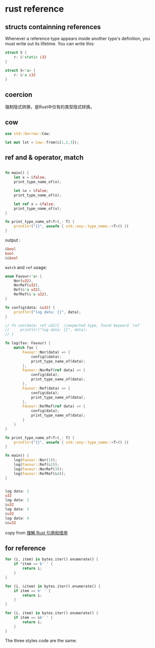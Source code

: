 # rust reference

## structs containning references
Whenever a reference type appears inside another type's definition, you must write out its lifetime. You can write this:

``` rust
struct S {
	r: &'static i32
}

struct S<'a> {
	r: &'a i32
}
```
## coercion
强制隐式转换，是Rust中仅有的类型隐式转换。

## cow

``` rust
use std::borrow::Cow;

let mut lst = Cow::from(&[1,2,3]);
```


## ref and & operator, match

``` rust

fn main() {
    let x = &false;
    print_type_name_of(x);

    let &x = &false;
    print_type_name_of(x);

    let ref x = &false;
    print_type_name_of(x);
}

fn print_type_name_of<T>(_: T) {
    println!("{}", unsafe { std::any::type_name::<T>() })
}

```
output :

``` rust
&bool
bool
&&bool
```

`match` and `ref` usage:

``` rust
enum Favour<'a> {
    Nor(u32),
    NorRef(u32),
    Ref(&'a u32),
    RefRef(&'a u32),
}

fn config(data: &u32) {
    println!("log data: {}", data);
}

// fn con(data: ref u32){  //expected type, found keyword `ref`
//     println!("log data: {}", data);
// }

fn log(fav: Favour) {
    match fav {
        Favour::Nor(data) => {
            config(&data);
            print_type_name_of(data);
        },
        Favour::NorRef(ref data) => {
            config(data);
            print_type_name_of(data);
        },
        Favour::Ref(data) => {
            config(data);
            print_type_name_of(data);
        },
        Favour::RefRef(ref data) => {
            config(data);
            print_type_name_of(data);
        }
    }
}

fn print_type_name_of<T>(_: T) {
    println!("{}", unsafe { std::any::type_name::<T>() })
}

fn main() {
    log(Favour::Nor(1));
    log(Favour::Ref(&2));
    log(Favour::NorRef(3));
    log(Favour::RefRef(&4));
}


log data: 1
u32
log data: 2
&u32
log data: 3
&u32
log data: 4
&&u32
```

copy from [理解 Rust 引用和借用](https://zhuanlan.zhihu.com/p/59998584)


## for reference

``` rust
for (i, item) in bytes.iter().enumerate() {
    if *item == b' ' {
        return i;
    }
}

for (i, &item) in bytes.iter().enumerate() {
    if item == b' ' {
        return i;
    }
}

for (i, item) in bytes.iter().enumerate() {
    if item == &b' ' {
        return i;
    }
}
```
The three styles code are the same.

